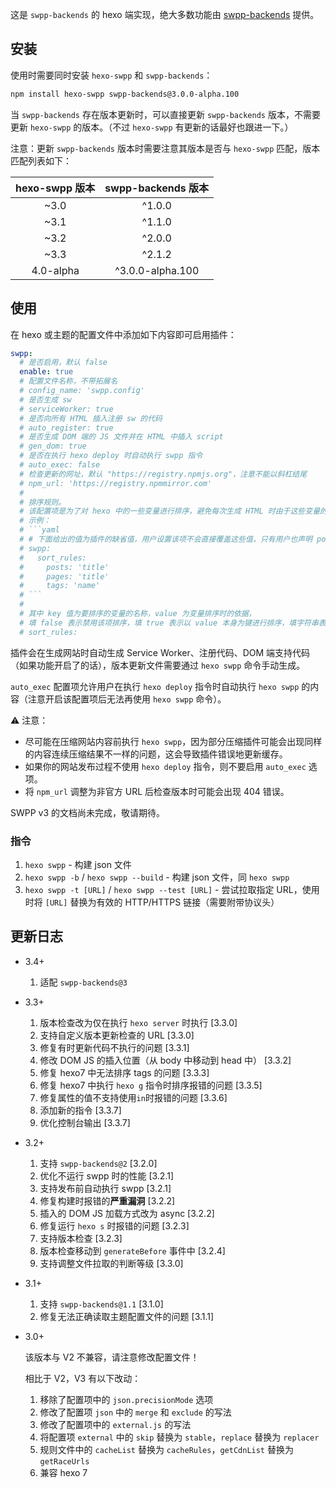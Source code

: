 这是 `swpp-backends` 的 hexo 端实现，绝大多数功能由 [swpp-backends](https://github.com/EmptyDreams/swpp-backends) 提供。

## 安装

使用时需要同时安装 `hexo-swpp` 和 `swpp-backends`：

```bash
npm install hexo-swpp swpp-backends@3.0.0-alpha.100
```

当 `swpp-backends` 存在版本更新时，可以直接更新 `swpp-backends` 版本，不需要更新 `hexo-swpp` 的版本。（不过 `hexo-swpp` 有更新的话最好也跟进一下。）

注意：更新 `swpp-backends` 版本时需要注意其版本是否与 `hexo-swpp` 匹配，版本匹配列表如下：

| hexo-swpp 版本 | swpp-backends 版本 |
|:------------:|:----------------:|
|     ~3.0     |      ^1.0.0      |
|     ~3.1     |      ^1.1.0      |
|     ~3.2     |      ^2.0.0      |
|     ~3.3     |      ^2.1.2      |
|  4.0-alpha   | ^3.0.0-alpha.100 |

## 使用

在 hexo 或主题的配置文件中添加如下内容即可启用插件：

```yml
swpp:
  # 是否启用，默认 false
  enable: true
  # 配置文件名称，不带拓展名
  # config_name: 'swpp.config'
  # 是否生成 sw
  # serviceWorker: true
  # 是否向所有 HTML 插入注册 sw 的代码
  # auto_register: true
  # 是否生成 DOM 端的 JS 文件并在 HTML 中插入 script
  # gen_dom: true
  # 是否在执行 hexo deploy 时自动执行 swpp 指令
  # auto_exec: false
  # 检查更新的网址，默认 "https://registry.npmjs.org"，注意不能以斜杠结尾
  # npm_url: 'https://registry.npmmirror.com'
  #
  # 排序规则。
  # 该配置项是为了对 hexo 中的一些变量进行排序，避免每次生成 HTML 时由于这些变量的顺序变动导致生成结果不完全相同。
  # 示例：
  # ```yaml
  # # 下面给出的值为插件的缺省值，用户设置该项不会直接覆盖这些值，只有用户也声明 posts、pages 或 tags 时才会覆盖对应的值。
  # swpp:
  #   sort_rules:
  #     posts: 'title'
  #     pages: 'title'
  #     tags: 'name'
  # ```
  #
  # 其中 key 值为要排序的变量的名称，value 为变量排序时的依据，
  # 填 false 表示禁用该项排序，填 true 表示以 value 本身为键进行排序，填字符串表示以 value[tag] 为键进行排序。
  # sort_rules:
```

插件会在生成网站时自动生成 Service Worker、注册代码、DOM 端支持代码（如果功能开启了的话），版本更新文件需要通过 `hexo swpp` 命令手动生成。

`auto_exec` 配置项允许用户在执行 `hexo deploy` 指令时自动执行 `hexo swpp` 的内容（注意开启该配置项后无法再使用 `hexo swpp` 命令）。

⚠ 注意：

+ 尽可能在压缩网站内容前执行 `hexo swpp`，因为部分压缩插件可能会出现同样的内容连续压缩结果不一样的问题，这会导致插件错误地更新缓存。
+ 如果你的网站发布过程不使用 `hexo deploy` 指令，则不要启用 `auto_exec` 选项。
+ 将 `npm_url` 调整为非官方 URL 后检查版本时可能会出现 404 错误。

SWPP v3 的文档尚未完成，敬请期待。

### 指令

1. `hexo swpp` - 构建 json 文件
2. `hexo swpp -b` / `hexo swpp --build` - 构建 json 文件，同 `hexo swpp`
3. `hexo swpp -t [URL]` / `hexo swpp --test [URL]` - 尝试拉取指定 URL，使用时将 `[URL]` 替换为有效的 HTTP/HTTPS 链接（需要附带协议头）

## 更新日志

+ 3.4+
  1. 适配 `swpp-backends@3`

+ 3.3+
  1. 版本检查改为仅在执行 `hexo server` 时执行 \[3.3.0]
  2. 支持自定义版本更新检查的 URL \[3.3.0]
  3. 修复有时更新代码不执行的问题 \[3.3.1]
  4. 修改 DOM JS 的插入位置（从 body 中移动到 head 中） \[3.3.2]
  5. 修复 hexo7 中无法排序 tags 的问题 \[3.3.3]
  6. 修复 hexo7 中执行 `hexo g` 指令时排序报错的问题 \[3.3.5]
  7. 修复属性的值不支持使用`in`时报错的问题 \[3.3.6]
  8. 添加新的指令 \[3.3.7]
  9. 优化控制台输出 \[3.3.7]

+ 3.2+

  1. 支持 `swpp-backends@2` \[3.2.0]
  2. 优化不运行 swpp 时的性能 \[3.2.1]
  3. 支持发布前自动执行 swpp \[3.2.1]
  4. 修复构建时报错的**严重漏洞** \[3.2.2]
  5. 插入的 DOM JS 加载方式改为 async \[3.2.2]
  6. 修复运行 `hexo s` 时报错的问题 \[3.2.3]
  7. 支持版本检查 \[3.2.3]
  8. 版本检查移动到 `generateBefore` 事件中 \[3.2.4]
  9. 支持调整文件拉取的判断等级 \[3.3.0]
  
+ 3.1+

  1. 支持 `swpp-backends@1.1` \[3.1.0]
  2. 修复无法正确读取主题配置文件的问题 \[3.1.1]

+ 3.0+
    
  该版本与 V2 不兼容，请注意修改配置文件！

  相比于 V2，V3 有以下改动：
  1. 移除了配置项中的 `json.precisionMode` 选项
  2. 修改了配置项 `json` 中的 `merge` 和 `exclude` 的写法
  3. 修改了配置项中的 `external.js` 的写法
  4. 将配置项 `external` 中的 `skip` 替换为 `stable`，`replace` 替换为 `replacer`
  5. 规则文件中的 `cacheList` 替换为 `cacheRules`，`getCdnList` 替换为 `getRaceUrls`
  6. 兼容 hexo 7